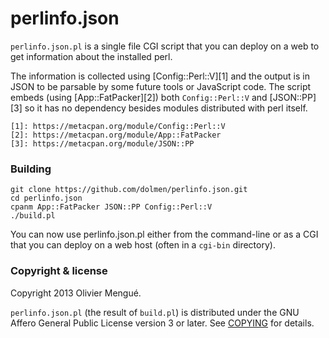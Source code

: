 
perlinfo.json
=============

`perlinfo.json.pl` is a single file CGI script that you can deploy on a web
to get information about the installed perl.

The information is collected using [Config::Perl::V][1] and the output is
in JSON to be parsable by some future tools or JavaScript code.
The script embeds (using [App::FatPacker][2]) both `Config::Perl::V` and
[JSON::PP][3] so it has no dependency besides modules distributed with perl
itself.

    [1]: https://metacpan.org/module/Config::Perl::V
    [2]: https://metacpan.org/module/App::FatPacker
    [3]: https://metacpan.org/module/JSON::PP

### Building

    git clone https://github.com/dolmen/perlinfo.json.git
    cd perlinfo.json
    cpanm App::FatPacker JSON::PP Config::Perl::V
    ./build.pl

You can now use perlinfo.json.pl either from the command-line or as a CGI
that you can deploy on a web host (often in a `cgi-bin` directory).

### Copyright & license

Copyright 2013 Olivier Mengué.

`perlinfo.json.pl` (the result of `build.pl`) is distributed under the GNU
Affero General Public License version 3 or later. See [COPYING](COPYING) for
details.

